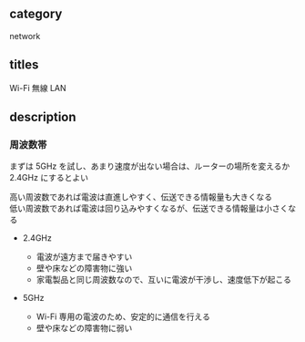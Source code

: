 ## category

network

## titles

Wi-Fi
無線 LAN

## description

### 周波数帯

まずは 5GHz を試し、あまり速度が出ない場合は、ルーターの場所を変えるか 2.4GHz にするとよい

高い周波数であれば電波は直進しやすく、伝送できる情報量も大きくなる  
低い周波数であれば電波は回り込みやすくなるが、伝送できる情報量は小さくなる

- 2.4GHz

  - 電波が遠方まで届きやすい
  - 壁や床などの障害物に強い
  - 家電製品と同じ周波数なので、互いに電波が干渉し、速度低下が起こる

- 5GHz

  - Wi-Fi 専用の電波のため、安定的に通信を行える
  - 壁や床などの障害物に弱い
